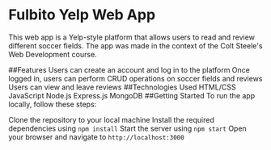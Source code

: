 # Fulbito Yelp Web App
This web app is a Yelp-style platform that allows users to read and review different soccer fields. The app was made in the context of the Colt Steele's Web Development course.

##Features
Users can create an account and log in to the platform
Once logged in, users can perform CRUD operations on soccer fields and reviews
Users can view and leave reviews
##Technologies Used
HTML/CSS
JavaScript
Node.js
Express.js
MongoDB
##Getting Started
To run the app locally, follow these steps:

Clone the repository to your local machine
Install the required dependencies using `npm install`
Start the server using `npm start`
Open your browser and navigate to `http://localhost:3000`
